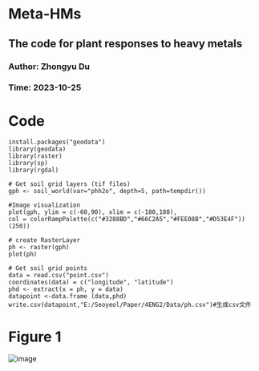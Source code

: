 # Meta-HMs
## The code for plant responses to heavy metals

### Author: Zhongyu Du

### Time: 2023-10-25

# Code
```
install.packages("geodata")
library(geodata)
library(raster)
library(sp)
library(rgdal)
 
# Get soil grid layers (tif files)
gph <- soil_world(var="phh2o", depth=5, path=tempdir())
 
#Image visualization
plot(gph, ylim = c(-60,90), xlim = c(-180,180),
col = colorRampPalette(c("#3288BD","#66C2A5","#FEE08B","#D53E4F"))(250))
 
# create RasterLayer
ph <- raster(gph)
plot(ph)
 
# Get soil grid points  
data = read.csv("point.csv")
coordinates(data) = c("longitude", "latitude")
phd <- extract(x = ph, y = data)
datapoint <-data.frame (data,phd)
write.csv(datapoint,"E:/Seoyeol/Paper/4ENG2/Data/ph.csv")#生成csv文件
```


# Figure 1
![image](https://github.com/Byonone/Meta-HMs/blob/main/Final.jpg)


